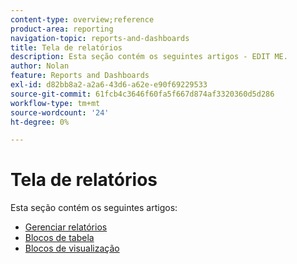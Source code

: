 ```yaml
---
content-type: overview;reference
product-area: reporting
navigation-topic: reports-and-dashboards
title: Tela de relatórios
description: Esta seção contém os seguintes artigos - EDIT ME.
author: Nolan
feature: Reports and Dashboards
exl-id: d82bb8a2-a2a6-43d6-a62e-e90f69229533
source-git-commit: 61fcb4c3646f60fa5f667d874af3320360d5d286
workflow-type: tm+mt
source-wordcount: '24'
ht-degree: 0%

---
```


# Tela de relatórios

Esta seção contém os seguintes artigos:

* [Gerenciar relatórios](../../reports-and-dashboards/reporting-canvas/manage-reports/manage-reports.md)
* [Blocos de tabela](../../reports-and-dashboards/reporting-canvas/table-blocks/table-blocks.md)
* [Blocos de visualização](../../reports-and-dashboards/reporting-canvas/visualization-blocks/visualization-blocks.md)
